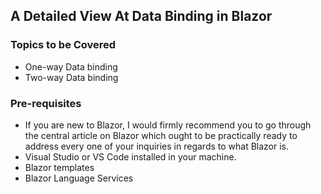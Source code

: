 ## A Detailed View At Data Binding in Blazor

### Topics to be Covered
- One-way Data binding
- Two-way Data binding

### Pre-requisites
- If you are new to Blazor, I would firmly recommend you to go through the central article on Blazor which ought to be practically ready to address every one of your inquiries in regards to what Blazor is.
- Visual Studio or VS Code installed in your machine.
- Blazor templates
- Blazor Language Services
